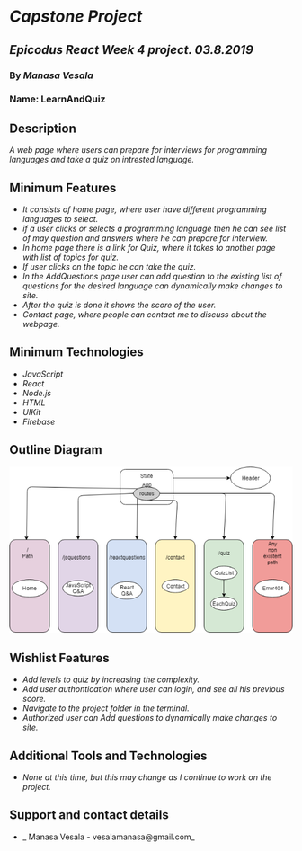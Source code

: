 # _Capstone Project_

## _Epicodus React Week 4 project. 03.8.2019_

### By _**Manasa Vesala**_

### Name: LearnAndQuiz

## Description

_A web page where users can prepare for interviews for programming languages and take a quiz on intrested language._

## Minimum Features

* _It consists of home page, where user have different programming languages to select._
* _if a user clicks or selects a programming language then he can see list of may question and answers where he can prepare for interview._
* _In home page there is a link for Quiz, where it takes to another page with list of topics for quiz._
* _If user clicks on the topic he can take the quiz._ 
* _In the AddQuestions page user can add question to the existing list of questions for the desired language can dynamically make changes to site._
* _After the quiz is done it shows the score of the user._
* _Contact page, where people can contact me to discuss about the webpage._

## Minimum Technologies

* _JavaScript_
* _React_
* _Node.js_
* _HTML_
* _UIKit_
* _Firebase_

## Outline Diagram

![Diagram](Diagram.png)

## Wishlist Features

* _Add levels to quiz by increasing the complexity._
* _Add user authontication where user can login, and see all his previous score._
* _Navigate to the project folder in the terminal._
* _Authorized user can Add questions to dynamically make changes to site._

## Additional Tools and Technologies

* _None at this time, but this may change as I continue to work on the project._

## Support and contact details

* _ Manasa Vesala - vesalamanasa@gmail.com_